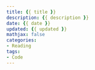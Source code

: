 ```yaml
---
title: {{ title }}
description: {{ description }}
date: {{ date }}
updated: {{ updated }}
mathjax: false
categories:
- Reading
tags:
- Code
---
```


